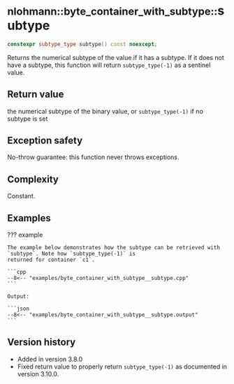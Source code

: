 # <small>nlohmann::byte_container_with_subtype::</small>subtype

```cpp
constexpr subtype_type subtype() const noexcept;
```

Returns the numerical subtype of the value if it has a subtype. If it does not have a subtype, this function will return
`subtype_type(-1)` as a sentinel value.

## Return value

the numerical subtype of the binary value, or `subtype_type(-1)` if no subtype is set

## Exception safety

No-throw guarantee: this function never throws exceptions.

## Complexity

Constant.

## Examples

??? example

    The example below demonstrates how the subtype can be retrieved with `subtype`. Note how `subtype_type(-1)` is
    returned for container `c1`.

    ```cpp
    --8<-- "examples/byte_container_with_subtype__subtype.cpp"
    ```

    Output:

    ```json
    --8<-- "examples/byte_container_with_subtype__subtype.output"
    ```

## Version history

- Added in version 3.8.0
- Fixed return value to properly return `subtype_type(-1)` as documented in version 3.10.0.
